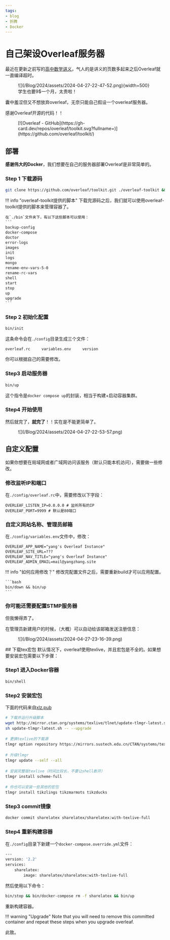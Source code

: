 ```yaml
---
tags:
- blog
- 折腾
- Docker
---
```


# 自己架设Overleaf服务器

最近在更新之前写的[高中数学讲义](../../Project/high_school_math)，气人的是讲义的页数多起来之后Overleaf就一直编译超时。

<figure markdown>
![](/Blog/2024/assets/2024-04-27-22-47-52.png){width=500}
<figurecaption>
学生也要9$一个月，太贵啦！
</figurecaption>
</figure>

囊中羞涩但又不想放弃overleaf，无奈只能自己假设一个overleaf服务器。

感谢Overleaf开源的代码！！

<figure markdown>
[![Overleaf - GitHub](https://gh-card.dev/repos/overleaf/toolkit.svg?fullname=)](https://github.com/overleaf/toolkit/)
</figure>

## 部署

**感谢伟大的Docker**，我们想要在自己的服务器部署Overleaf是非常简单的。

### Step 1 下载源码
```bash
git clone https://github.com/overleaf/toolkit.git ./overleaf-toolkit && cd overleaf-toolkit
```
!!! info "overleaf-toolkit提供的脚本"
    下载完源码之后，我们就可以使用overleaf-toolkit提供的脚本来管理容器了。

    在`./bin`文件夹下，有以下这些脚本可以使用：
    ```
    backup-config
    docker-compose
    doctor
    error-logs
    images
    init
    logs
    mongo
    rename-env-vars-5-0
    rename-rc-vars
    shell
    start
    stop
    up
    upgrade
    ```
### Step 2 初始化配置

```bash
bin/init
```

这条命令会在`./config`目录生成三个文件：
```
overleaf.rc     variables.env     version
```
你可以根据自己的需要修改。

### Step3 启动服务器
```bash
bin/up
```
这个指令是`docker compose up`的封装，相当于构建+启动容器集群。

### Step4 开始使用
然后就完了，**就完了**！！实在是不能更简单了。

<figure markdown>
![](/Blog/2024/assets/2024-04-27-22-53-57.png)
</figure>

## 自定义配置
如果你想要在局域网或者广域网访问该服务（默认只能本机访问），需要做一些修改。

### 修改监听IP和端口
在`./config/overleaf.rc`中，需要修改以下字段：
```
OVERLEAF_LISTEN_IP=0.0.0.0 # 监听所有的IP
OVERLEAF_PORT=9999 # 默认是80端口
```

### 自定义网站名称、管理员邮箱
在`./config/variables.env`文件中，修改：
```
OVERLEAF_APP_NAME="yang's Overleaf Instance"
OVERLEAF_SITE_URL=???
OVERLEAF_NAV_TITLE="yang's Overleaf Instance"
OVERLEAF_ADMIN_EMAIL=mail@yangzhang.site
```

!!! info "如何应用修改？"
    修改完配置文件之后，需要重新build才可以应用配置。

    ```bash
    bin/down && bin/up
    ```

### 你可能还需要配置STMP服务器
但我懒得弄了。

在管理员新建用户的时候，（大概）可以自动给该邮箱发送注册信息：
<figure markdown>
![](/Blog/2024/assets/2024-04-27-23-16-39.png)
</figure>
## 下载tex宏包
默认情况下，overleaf使用texlive，并且宏包是不全的。如果想要安装宏包需要以下步骤：

### Step1 进入Docker容器
```bash
bin/shell
```

### Step2 安装宏包
下面的代码来自[xlz.pub](https://xlz.pub/2023/01/10/Ubuntu%E4%BD%BF%E7%94%A8Docker%E6%90%AD%E5%BB%BASharelatex-Overleaf%E5%BC%80%E6%BA%90%E7%89%88%E6%9C%AC-%E5%B9%B6%E9%85%8D%E7%BD%AENginx%E5%8F%8D%E5%90%91%E4%BB%A3%E7%90%86/)
```bash
# 下载并运行升级脚本
wget http://mirror.ctan.org/systems/texlive/tlnet/update-tlmgr-latest.sh
sh update-tlmgr-latest.sh -- --upgrade

# 更换texlive的下载源
tlmgr option repository https://mirrors.sustech.edu.cn/CTAN/systems/texlive/tlnet/

# 升级tlmgr
tlmgr update --self --all

# 安装完整版texlive（时间比较长，不要让shell断开）
tlmgr install scheme-full

# 你也可以安装一些其他的宏包
tlmgr install tikzlings tikzmarmots tikzducks
```

### Step3 commit镜像
```bash
docker commit sharelatex sharelatex/sharelatex:with-texlive-full
```

### Step4 重新构建容器
在`./config`目录下新建一个`docker-compose.override.yml`文件：
```bash
---
version: '2.2'
services:
    sharelatex:
        image: sharelatex/sharelatex:with-texlive-full
```
然后使用以下命令：
```bash
bin/stop && bin/docker-compose rm -f sharelatex && bin/up
```
重新构建容器。

!!! warning "Upgrade"
    Note that you will need to remove this committed container and repeat these steps when you upgrade overleaf.

此致。